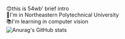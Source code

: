 :blush:this is 54wb' brief intro   
:school:I'm in Northeastern Polytechnical University   
:books:I'm learning in computer vision  
![Anurag's GitHub stats](https://github-readme-stats.vercel.app/api?username=54wb&show_icons=true&theme=tokyonight)

<!--
**54wb/54wb** is a ✨ _special_ ✨ repository because its `README.md` (this file) appears on your GitHub profile.

Here are some ideas to get you started:

- 🔭 I’m currently working on ...
- 🌱 I’m currently learning ...
- 👯 I’m looking to collaborate on ...
- 🤔 I’m looking for help with ...
- 💬 Ask me about ...
- 📫 How to reach me: ...
- 😄 Pronouns: ...
- ⚡ Fun fact: ...
-->

